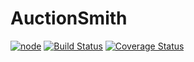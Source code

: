 # AuctionSmith
[![node](https://img.shields.io/node/v/gh-badges.svg)]()
[![Build Status](https://travis-ci.org/IAmEddieDean/auction-node.svg)](https://travis-ci.org/IAmEddieDean/auction-node)
[![Coverage Status](https://coveralls.io/repos/IAmEddieDean/auction-node/badge.svg)](https://coveralls.io/r/IAmEddieDean/auction-node)
